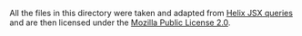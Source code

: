 All the files in this directory were taken and adapted from
[Helix JSX queries](https://github.com/helix-editor/helix/tree/master/runtime/queries/jsx) and are then
licensed under the [Mozilla Public License 2.0](https://github.com/helix-editor/helix/blob/master/LICENSE).
